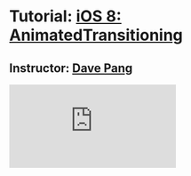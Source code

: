 # Tutorial: [iOS 8: AnimatedTransitioning][published url]
## Instructor: [Dave Pang][instructor url]

![alt tag](http://wiki.yainoma.com/lib/exe/fetch.php?media=develop:ios:tips:uiviewcontrolleranimatedtransitioning.gif)

[published url]: http://wiki.yainoma.com/doku.php?id=develop:ios:tips:animated_transitioning
[instructor url]: https://wiki.yainoma.com
